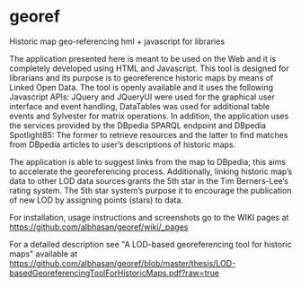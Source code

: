 georef
======

Historic map geo-referencing hml + javascript for libraries

The application presented here is meant to be used on the Web and it is completely developed using HTML and Javascript. This tool is designed for librarians and its purpose is to georeference historic maps by means of Linked Open Data. The tool is openly available and it uses the following Javascript APIs: JQuery and JQueryUI were used for the graphical user interface and event handling, DataTables was used for additional table events and Sylvester for matrix operations. In addition, the application uses the services provided by the DBpedia SPARQL endpoint and DBpedia Spotlight85: The former to retrieve resources and the latter to find matches from DBpedia articles to user’s descriptions of historic maps.

The application is able to suggest links from the map to DBpedia; this aims to accelerate the georeferencing process. Additionally, linking historic map’s data to other LOD data sources grants the 5th star in the Tim Berners-Lee’s rating system. The 5th star system’s purpose it to encourage the publication of new LOD by assigning points (stars) to data. 

For installation, usage instructions and screenshots go to the WIKI pages at https://github.com/albhasan/georef/wiki/_pages

For a detailed description see "A LOD-based georeferencing tool for historic
maps" available at https://github.com/albhasan/georef/blob/master/thesis/LOD-basedGeoreferencingToolForHistoricMaps.pdf?raw=true
